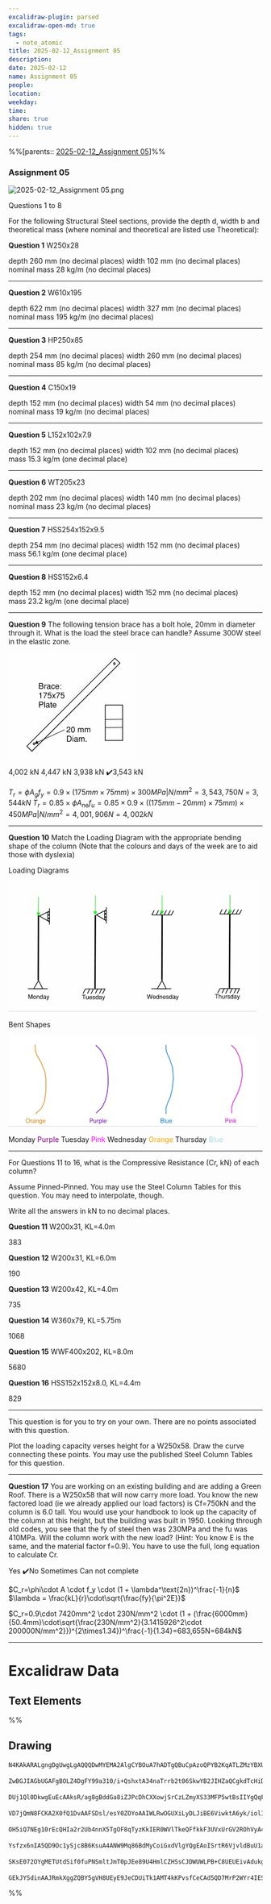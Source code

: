 ```yaml
---
excalidraw-plugin: parsed
excalidraw-open-md: true
tags:
  - note_atomic
title: 2025-02-12_Assignment 05
description: 
date: 2025-02-12
name: Assignment 05
people: 
location: 
weekday: 
time: 
share: true
hidden: true
---
```

%%[parents:: [2025-02-12_Assignment 05](index.md)]%%
### Assignment 05

![2025-02-12_Assignment 05.png](Periodic%20Notes/Atomic/2025/2025-02-12_Assignment%2005/2025-02-12_Assignment%2005.png)

Questions 1 to 8

For the following Structural Steel sections, provide the depth d, width b and theoretical mass (where nominal and theoretical are listed use Theoretical):

**Question 1**
W250x28

depth 260 mm (no decimal places)
width 102 mm (no decimal places)
nominal mass 28 kg/m (no decimal places)

---

**Question 2**
W610x195

depth 622 mm (no decimal places)
width 327 mm (no decimal places)
nominal mass 195 kg/m (no decimal places)

---

**Question 3**
HP250x85

depth 254 mm (no decimal places)
width 260 mm (no decimal places)
nominal mass 85 kg/m (no decimal places)

---

**Question 4**
C150x19

depth 152 mm (no decimal places)
width 54 mm (no decimal places)
nominal mass 19 kg/m (no decimal places)

---

**Question 5**
L152x102x7.9

depth 152 mm (no decimal places)
width 102 mm (no decimal places)
mass 15.3 kg/m (one decimal place)

---


**Question 6**
WT205x23

depth 202 mm (no decimal places)
width 140 mm (no decimal places)
nominal mass 23 kg/m (no decimal places)

---


**Question 7**
HSS254x152x9.5

depth 254 mm (no decimal places)
width 152 mm (no decimal places)
mass 56.1 kg/m (one decimal place)

---


**Question 8**
HSS152x6.4

depth 152 mm (no decimal places)
width 152 mm (no decimal places)
mass 23.2 kg/m (one decimal place)

---

**Question 9**
The following tension brace has a bolt hole, 20mm in diameter through it. What is the load the steel brace can handle? Assume 300W steel in the elastic zone. 

![300](/docs/Periodic%20Notes/Atomic/2025/2025-02/2025-02-12_Assignment%2005/Attachments/2025-02-12_Assignment%2005/Pasted%20image%2020250205175554.png)


4,002 kN
4,447 kN
3,938 kN
✔️3,543 kN

$T_r=\phi A_g f_y=0.9\times(175mm\times75mm)\times300MPa|N/mm^2=3,543,750N=3,544kN$
$T_r=0.85\times\phi A_\text{ne}f_u=0.85\times0.9\times((175mm-20mm)\times75mm)\times450MPa|N/mm^2=4,001,906N=4,002kN$


---

**Question 10**
Match the Loading Diagram with the appropriate bending shape of the column
(Note that the colours and days of the week are to aid those with dyslexia)

Loading Diagrams

![300](/docs/Periodic%20Notes/Atomic/2025/2025-02/2025-02-12_Assignment%2005/Attachments/2025-02-12_Assignment%2005/Pasted%20image%2020250205175705.png)

Bent Shapes

![300](/docs/Periodic%20Notes/Atomic/2025/2025-02/2025-02-12_Assignment%2005/Attachments/2025-02-12_Assignment%2005/Pasted%20image%2020250205175714.png)


Monday    <span style="color:purple">Purple</span>
Tuesday   <span style="color:magenta">Pink</span>
Wednesday <span style="color:orange">Orange</span>
Thursday  <span style="color:lightblue">Blue</span>

---

For Questions 11 to 16, what is the Compressive Resistance (Cr, kN) of each column?

Assume Pinned-Pinned. You may use the Steel Column Tables for this question. You may need to interpolate, though.

Write all the answers in kN to no decimal places.

**Question 11**
W200x31, KL=4.0m

383

**Question 12**
W200x31, KL=6.0m

190

**Question 13**
W200x42, KL=4.0m

735

**Question 14**
W360x79, KL=5.75m

1068

**Question 15**
WWF400x202, KL=8.0m

5680

**Question 16**
HSS152x152x8.0, KL=4.4m

829

---

This question is for you to try on your own. There are no points associated with this question.

Plot the loading capacity verses height for a W250x58. Draw the curve connecting these points. You may use the published Steel Column Tables for this question.

---

**Question 17**
You are working on an existing building and are adding a Green Roof. There is a W250x58 that will now carry more load. You know the new factored load (ie we already applied our load factors) is Cf=750kN and the column is 6.0 tall. You would use your handbook to look up the capacity of the column at this height, but the building was built in 1950. Looking through old codes, you see that the fy of steel then was 230MPa and the fu was 410MPa. Will the column work with the new load? (Hint: You know E is the same, and the material factor f=0.9). You have to use the full, long equation to calculate Cr.

Yes
✔️No
Sometimes
Can not complete

$C_r=\phi\cdot A \cdot f_y \cdot (1 + \lambda^\text{2n})^\frac{-1}{n}$
$\lambda = \frac{kL}{r}\cdot\sqrt{\frac{fy}{\pi^2E}}$

$C_r=0.9\cdot 7420mm^2 \cdot 230N/mm^2 \cdot (1 + (\frac{6000mm}{50.4mm}\cdot\sqrt{\frac{230N/mm^2}{3.1415926^2\cdot 200000N/mm^2}})^{2\times1.34})^\frac{-1}{1.34}=683,655N=684kN$

---

# Excalidraw Data

## Text Elements
%%
## Drawing
```compressed-json
N4KAkARALgngDgUwgLgAQQQDwMYEMA2AlgCYBOuA7hADTgQBuCpAzoQPYB2KqATLZMzYBXUtiRoIACyhQ4zZAHoFAc0JRJQgEYA6bGwC2CgF7N6hbEcK4OCtptbErHALRY8RMpWdx8Q1TdIEfARcZgRmBShcZQUebQA2bQAOGjoghH0EDihmbgBtcDBQMBKIEm4IAHlneIBFSoBHAGsGgGEAVQaAKwARdopNAGZamDYYVJLIWEQK3FJSNip+Usxu

ZwBGJIAGbUGAFgBOLZ4DgFY99a310/i+QshxtA34naTrrb2t06SkwYB2JIHZaQCgkdTcHiDQYJA57H6nHinQZHW6nYFSBCEZTSbgHRJ/eJ7HhJHik+I3RHo6zKYLcLbo5hQBZNBCtNj4NikCoAYnWCD5fImpU0uGwTWUCyEHGIbI5XIkTOszDgcyyUCFkAAZoR8PgAMqwWkSQQeDUQRnMhAAdTBkghDKZbBZBpgRvQJvK6Ml2I44VyaHp9wgbBV2

DUj1Ql0DkwgEuEcAAksR/ag8gBddGa8iZJPcDhCXXowjSrCzLZmyXS33MFP5wtBsIIYgQqF7eLrSHrdGMFjsLhoE7dpisTgAOU4Ym4f2Rg1Jg3WQKDhGYPXSUCb3CZQgQ6M0wmlAFFgplsrWC/h0UI4MRcOvm2h1tO24N4Qdrnt0UQOE08+fP2wxQ3NBNQIMJ0TgNhixyfJ7jAApJhKaMEK2WCM1g+CEMhaF4lheFEWRLZUWBEo8W0AkiRJMkKVO

VD7jQmN8FCKA2X0fQ1DvAAFSDsl/esY0ZOYoAAIWLRwOGUXiLyDLJiBE6ViwktA6yk/iolIKAAEF5kWSQQnvVBlPRGStIWChdNwfSIDmUyzSCPcKCA1AQPwMJCgAX2WYpSnKCQDySABpehSEGABxAAtJIABUwogzUtmwABNVp6AS/yzWmcR0ECbAonE2l0VWJ4eC+bQjlhc59lOP4tnnO4YwjZxZwOGF2z+NseGuEkavRUFiHBNBBiubQeD2ac/n

OH5iQ7NEg10rEcQHIa2r2Ub4nnX5TgOF8qTyzKkIER0WVlTkeQFfkkF3UVxUrGV2ROhVyA4ZVVR4zMdX1Q1MvNdlPQbQ7rVte0/stF03W+00vWEH0/TpdEQ1FcNuCjdE4yvJMU3TTNswQXMlL/JcS0K9BcHWCt92Iaszz40pG309ZrjxS5ARmmMexHfteCSIdezHCdMuKl5TmOGquyXFc10crcdyDPcpWII8MjVKmVNKK8bzvJGnzWn4kj2QY1s/

Ysfzx6nIA5QD9Oc1ySjc8B6KsuA4ANW9Mq86BdMyCoiGxdVlgYQgEAoISrtR6VjvldBuU1aOY6FCBsBEQJsgTdd9ANS1w9O87BT9hP5jVFOMmDsVQ9uuUKkVJ6VST33CnjxOC9TgAxd7Qa+j1m1zhvk9T9OnQBvq7QHLv857jI++dT6Kg7uO85rwv9AAJShyRKdhuu58bjJKlDRGHy2JD69HqAF6bzgoCb3A2PwCMuY37uT+b8+9UIIx+cPzex/0

SKsE072OYgMETUtdSif0fuPNSmltJmT0pJEe89U4HmlCZHSsCJDWUWLPB+C8UEUEivAdukg5hwDjswbACxdQAA1uCEiSNoQi1V1jxBeNcIidcyEUPwAlGhj5kja0GjcQkhE6qQCMGwAw3AvKQHoAQbcSN3LwK3kvcma9jRENICQv2EoSAvzfhCQ+2jiAGgQCQtALNICGIALJsGIAgJBuBNDBEtqBaWpRDGZzQFIiAQl2SWVIMoEUAAKDqfxqC8Ef

GEkJYSdinAAJRmkXggZQBY5gVH8UEyE9JeCDUiTk1AMT4kKPvsfCeCAd5QD7MrP2WYr4IESSWUgClJHSQ4A4pxm5SDbnRNgIgpjUBS3RK0z2aABlBmEFAL8mUpZFNKHYLoCAcrMD1K0uA1jbH2McY5K2rjICigqYwSK4j8DNJjBlae6Qcp9jNAnRkBh8EzBNirM2AEWTOJcjss2TENKXIOUcyS7lwAeToNqYIKZgC2zckAA=
```
%%